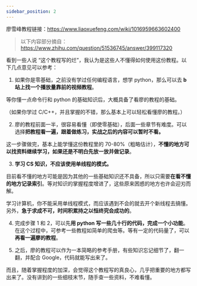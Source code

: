```yaml
---
sidebar_position: 2
---
```


廖雪峰教程链接：https://www.liaoxuefeng.com/wiki/1016959663602400

> 以下内容部分摘自：https://www.zhihu.com/question/51536745/answer/399117320


看到一些人说 “这个教程写的烂”，我认为是这些人不懂得如何使用这份教程。以下几点意见可以参考：

1. 如果你是零基础，之前没有学过任何编程语言，想学 python，那么可以去 **b 站上找一个播放量靠前的视频教程**。

等你懂一点命令行和 python 的基础知识后，大概具备了看廖的教程的基础。

（如果你学过 C/C++，并且掌握的不错，那么基本上可以轻松看懂廖的教程。）

2. 廖的教程前面一半，很容易看懂（即使零基础），后面一些章节有难度。可以选择**把教程看一遍，跟着做练习，实战之后的内容可以暂时不看。**

这一步骤做完，基本上能学懂这份教程里的 70-80%（粗略估计），**不懂的地方可以找资料继续学习，如果还是不明白先放一放并做记录**。

3. **学习 CS 知识，不应该使用单线程的模式。**

目前看不懂的地方可能是因为其他的一些基础知识还不具备，所以只需要**在看不懂的地方记录索引**。等对知识的掌握程度增进了，这些原来困惑的地方也许会迎刃而解。

学习计算机，你不能采用单线程模式，而应该遇到不会的就去开个新线程去搞懂。另外，**急于求成不可，时间积累持之以恒终究会成功的**。

4. 完成步骤 1 和 2，可以先**用 python 写一些几十行的代码，完成一个小功能**。在这个过程中，可参考一些教程如简单的爬虫等。等有一定的代码量了，可以**再看一遍廖的教程**。

5. 之后，廖的教程可以作为一本简略的参考手册，有些知识忘记细节了，翻一翻，并配合 Google，代码就能写出来了。

而且，随着掌握程度的加深，会觉得这个教程写的真良心，几乎把重要的地方都写出来了。没有讲到的一些细枝末节，随手查一些资料，不难看懂。